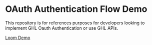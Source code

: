 # OAuth Authentication Flow Demo

This repository is for references purposes for developers looking to implement GHL Oauth Authentication or use GHL APIs.

[Loom Demo](https://www.loom.com/share/61fbbc8cd0604d70ad6c1c3475bbffa4)